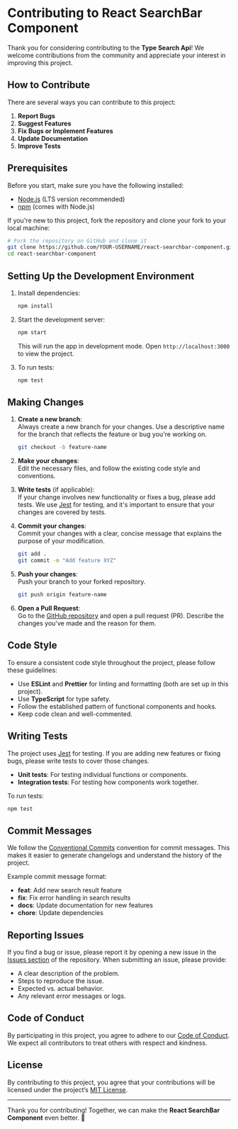 # Contributing to React SearchBar Component

Thank you for considering contributing to the **Type Search Api**! We welcome contributions from the community and appreciate your interest in improving this project.

## How to Contribute

There are several ways you can contribute to this project:

1. **Report Bugs**
2. **Suggest Features**
3. **Fix Bugs or Implement Features**
4. **Update Documentation**
5. **Improve Tests**

## Prerequisites

Before you start, make sure you have the following installed:

- [Node.js](https://nodejs.org/) (LTS version recommended)
- [npm](https://www.npmjs.com/) (comes with Node.js)

If you're new to this project, fork the repository and clone your fork to your local machine:

```bash
# Fork the repository on GitHub and clone it
git clone https://github.com/YOUR-USERNAME/react-searchbar-component.git
cd react-searchbar-component
```

## Setting Up the Development Environment

1. Install dependencies:

   ```bash
   npm install
   ```

2. Start the development server:

   ```bash
   npm start
   ```

   This will run the app in development mode. Open `http://localhost:3000` to view the project.

3. To run tests:

   ```bash
   npm test
   ```

## Making Changes

1. **Create a new branch**:  
   Always create a new branch for your changes. Use a descriptive name for the branch that reflects the feature or bug you're working on.

   ```bash
   git checkout -b feature-name
   ```

2. **Make your changes**:  
   Edit the necessary files, and follow the existing code style and conventions.

3. **Write tests** (if applicable):  
   If your change involves new functionality or fixes a bug, please add tests. We use [Jest](https://jestjs.io/) for testing, and it's important to ensure that your changes are covered by tests.

4. **Commit your changes**:  
   Commit your changes with a clear, concise message that explains the purpose of your modification.

   ```bash
   git add .
   git commit -m "Add feature XYZ"
   ```

5. **Push your changes**:  
   Push your branch to your forked repository.

   ```bash
   git push origin feature-name
   ```

6. **Open a Pull Request**:  
   Go to the [GitHub repository](https://github.com/YOUR-USERNAME/react-searchbar-component) and open a pull request (PR). Describe the changes you've made and the reason for them.

## Code Style

To ensure a consistent code style throughout the project, please follow these guidelines:

- Use **ESLint** and **Prettier** for linting and formatting (both are set up in this project).
- Use **TypeScript** for type safety.
- Follow the established pattern of functional components and hooks.
- Keep code clean and well-commented.

## Writing Tests

The project uses [Jest](https://jestjs.io/) for testing. If you are adding new features or fixing bugs, please write tests to cover those changes.

- **Unit tests**: For testing individual functions or components.
- **Integration tests**: For testing how components work together.

To run tests:

```bash
npm test
```

## Commit Messages

We follow the [Conventional Commits](https://www.conventionalcommits.org/en/v1.0.0/) convention for commit messages. This makes it easier to generate changelogs and understand the history of the project.

Example commit message format:

- **feat**: Add new search result feature
- **fix**: Fix error handling in search results
- **docs**: Update documentation for new features
- **chore**: Update dependencies

## Reporting Issues

If you find a bug or issue, please report it by opening a new issue in the [Issues section](https://github.com/YOUR-USERNAME/react-searchbar-component/issues) of the repository. When submitting an issue, please provide:

- A clear description of the problem.
- Steps to reproduce the issue.
- Expected vs. actual behavior.
- Any relevant error messages or logs.

## Code of Conduct

By participating in this project, you agree to adhere to our [Code of Conduct](CODE_OF_CONDUCT.md). We expect all contributors to treat others with respect and kindness.

## License

By contributing to this project, you agree that your contributions will be licensed under the project’s [MIT License](LICENSE).

---

Thank you for contributing! Together, we can make the **React SearchBar Component** even better. 🚀

